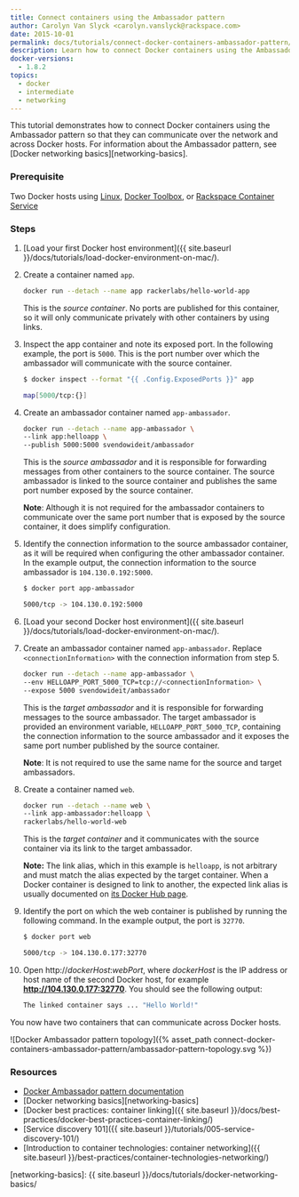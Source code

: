 ```yaml
---
title: Connect containers using the Ambassador pattern
author: Carolyn Van Slyck <carolyn.vanslyck@rackspace.com>
date: 2015-10-01
permalink: docs/tutorials/connect-docker-containers-ambassador-pattern/
description: Learn how to connect Docker containers using the Ambassador pattern so that they can communicate with each other over the network and across Docker hosts
docker-versions:
  - 1.8.2
topics:
  - docker
  - intermediate
  - networking
---
```


This tutorial demonstrates how to connect Docker containers using the Ambassador pattern
so that they can communicate over the network and across Docker hosts. For information about
the Ambassador pattern, see [Docker networking basics][networking-basics].

### Prerequisite

Two Docker hosts using [Linux][docker-linux], [Docker Toolbox][docker-toolbox], or [Rackspace Container Service][rcs]

[docker-linux]: http://docs.docker.com/linux/step_one/
[docker-toolbox]: https://www.docker.com/toolbox
[rcs]: http://mycluster.rackspacecloud.com/

### Steps

1. [Load your first Docker host environment]({{ site.baseurl }}/docs/tutorials/load-docker-environment-on-mac/).

2. Create a container named `app`.

    ```bash
    docker run --detach --name app rackerlabs/hello-world-app
    ```

    This is the _source container_. No ports are published for this container,
    so it will only communicate privately with other containers by using links.

3. Inspect the app container and note its exposed port. In the following example, the
    port is `5000`. This is the port number over which the ambassador will
    communicate with the source container.

    ```bash
    $ docker inspect --format "{{ .Config.ExposedPorts }}" app

    map[5000/tcp:{}]
    ```

4. Create an ambassador container named `app-ambassador`.

    ```bash
    docker run --detach --name app-ambassador \
    --link app:helloapp \
    --publish 5000:5000 svendowideit/ambassador
    ```

    This is the _source ambassador_ and it is responsible for forwarding messages
    from other containers to the source container. The source ambassador is linked
    to the source container and publishes the same port number exposed by the source container.

    **Note**: Although it is not required for the ambassador containers to communicate over the same port
    number that is exposed by the source container, it does simplify configuration.

5. Identify the connection information to the source ambassador container, as it will be required
    when configuring the other ambassador container. In the example output,
    the connection information to the source ambassador is `104.130.0.192:5000`.

    ```bash
    $ docker port app-ambassador

    5000/tcp -> 104.130.0.192:5000
    ```

6. [Load your second Docker host environment]({{ site.baseurl }}/docs/tutorials/load-docker-environment-on-mac/).

7. Create an ambassador container named `app-ambassador`. Replace `<connectionInformation>` with
    the connection information from step 5.

    ```bash
    docker run --detach --name app-ambassador \
    --env HELLOAPP_PORT_5000_TCP=tcp://<connectionInformation> \
    --expose 5000 svendowideit/ambassador
    ```

    This is the _target ambassador_ and it is responsible for forwarding messages
    to the source ambassador. The target ambassador is provided an environment variable,
    `HELLOAPP_PORT_5000_TCP`, containing the connection information to the source ambassador
    and it exposes the same port number published by the source container.

    **Note**: It is not required to use the same name for the source and target ambassadors.

8. Create a container named `web`.

    ```bash
    docker run --detach --name web \
    --link app-ambassador:helloapp \
    rackerlabs/hello-world-web
    ```

    This is the _target container_ and it communicates with the source container
    via its link to the target ambassador.

    **Note:** The link alias, which in this example is `helloapp`, is not arbitrary and must match the alias expected by the target
    container. When a Docker container is designed to link to another, the expected
    link alias is usually documented on [its Docker Hub page](https://hub.docker.com/r/rackerlabs/hello-world-web/).

9. Identify the port on which the web container is published by running the following command.
    In the example output, the port is `32770`.

    ```bash
    $ docker port web

    5000/tcp -> 104.130.0.177:32770
    ```

10. Open http://_dockerHost_:_webPort_, where _dockerHost_ is the IP address or host name of the second Docker host,
    for example **http://104.130.0.177:32770**. You should see the following output:

      ```bash
      The linked container says ... "Hello World!"
      ```

You now have two containers that can communicate across Docker hosts.

![Docker Ambassador pattern topology]({% asset_path connect-docker-containers-ambassador-pattern/ambassador-pattern-topology.svg %})

### Resources

* [Docker Ambassador pattern documentation](https://docs.docker.com/articles/ambassador_pattern_linking/)
* [Docker networking basics][networking-basics]
* [Docker best practices: container linking]({{ site.baseurl }}/docs/best-practices/docker-best-practices-container-linking/)
* [Service discovery 101]({{ site.baseurl }}/tutorials/005-service-discovery-101/)
* [Introduction to container technologies: container networking]({{ site.baseurl }}/best-practices/container-technologies-networking/)

[networking-basics]: {{ site.baseurl }}/docs/tutorials/docker-networking-basics/
